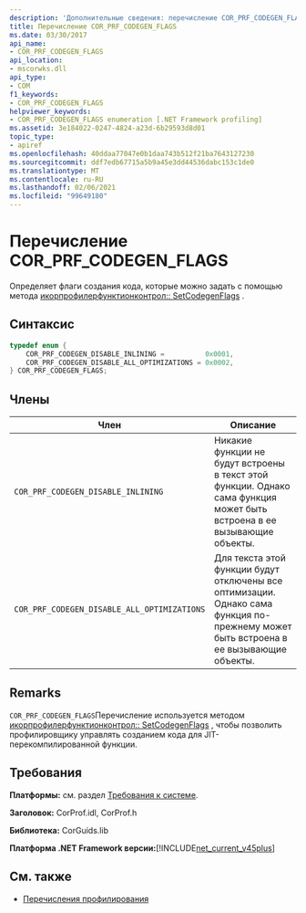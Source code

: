```yaml
---
description: 'Дополнительные сведения: перечисление COR_PRF_CODEGEN_FLAGS'
title: Перечисление COR_PRF_CODEGEN_FLAGS
ms.date: 03/30/2017
api_name:
- COR_PRF_CODEGEN_FLAGS
api_location:
- mscorwks.dll
api_type:
- COM
f1_keywords:
- COR_PRF_CODEGEN_FLAGS
helpviewer_keywords:
- COR_PRF_CODEGEN_FLAGS enumeration [.NET Framework profiling]
ms.assetid: 3e184022-0247-4824-a23d-6b29593d8d01
topic_type:
- apiref
ms.openlocfilehash: 40ddaa77047e0b1daa743b512f21ba7643127230
ms.sourcegitcommit: ddf7edb67715a5b9a45e3dd44536dabc153c1de0
ms.translationtype: MT
ms.contentlocale: ru-RU
ms.lasthandoff: 02/06/2021
ms.locfileid: "99649180"
---
```

# <a name="cor_prf_codegen_flags-enumeration"></a>Перечисление COR_PRF_CODEGEN_FLAGS

Определяет флаги создания кода, которые можно задать с помощью метода [икорпрофилерфунктионконтрол:: SetCodegenFlags](icorprofilerfunctioncontrol-setcodegenflags-method.md) .  
  
## <a name="syntax"></a>Синтаксис  
  
```cpp  
typedef enum {  
    COR_PRF_CODEGEN_DISABLE_INLINING =          0x0001,  
    COR_PRF_CODEGEN_DISABLE_ALL_OPTIMIZATIONS = 0x0002,  
} COR_PRF_CODEGEN_FLAGS;  
```  
  
## <a name="members"></a>Члены  
  
|Член|Описание|  
|------------|-----------------|  
|`COR_PRF_CODEGEN_DISABLE_INLINING`|Никакие функции не будут встроены в текст этой функции. Однако сама функция может быть встроена в ее вызывающие объекты.|  
|`COR_PRF_CODEGEN_DISABLE_ALL_OPTIMIZATIONS`|Для текста этой функции будут отключены все оптимизации. Однако сама функция по-прежнему может быть встроена в ее вызывающие объекты.|  
  
## <a name="remarks"></a>Remarks  

 `COR_PRF_CODEGEN_FLAGS`Перечисление используется методом [икорпрофилерфунктионконтрол:: SetCodegenFlags](icorprofilerfunctioncontrol-setcodegenflags-method.md) , чтобы позволить профилировщику управлять созданием кода для JIT-перекомпилированной функции.  
  
## <a name="requirements"></a>Требования  

 **Платформы:** см. раздел [Требования к системе](../../get-started/system-requirements.md).  
  
 **Заголовок:** CorProf.idl, CorProf.h  
  
 **Библиотека:** CorGuids.lib  
  
 **Платформа .NET Framework версии:**[!INCLUDE[net_current_v45plus](../../../../includes/net-current-v45plus-md.md)]  
  
## <a name="see-also"></a>См. также

- [Перечисления профилирования](profiling-enumerations.md)

